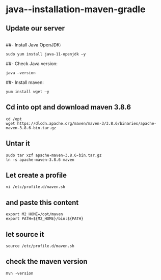 # java--installation-maven-gradle

## Update our server
``` yum run update –y
```
##- Install Java OpenJDK:
```
sudo yum install java-11-openjdk –y
```
##- Check Java version:
```
java –version
```

##- Install maven:
```
yum install wget –y
```
## Cd into opt and download maven 3.8.6
``` 
cd /opt
wget https://dlcdn.apache.org/maven/maven-3/3.8.6/binaries/apache-maven-3.8.6-bin.tar.gz
```
## Untar it
```
sudo tar xzf apache-maven-3.8.6-bin.tar.gz
ln -s apache-maven-3.8.6 maven
```
## Let create a profile
```
vi /etc/profile.d/maven.sh
```
## and paste this content 
```
export M2_HOME=/opt/maven
export PATH=${M2_HOME}/bin:${PATH}
```
## let source it
```
source /etc/profile.d/maven.sh
```
## check the maven version
```
mvn -version
```
